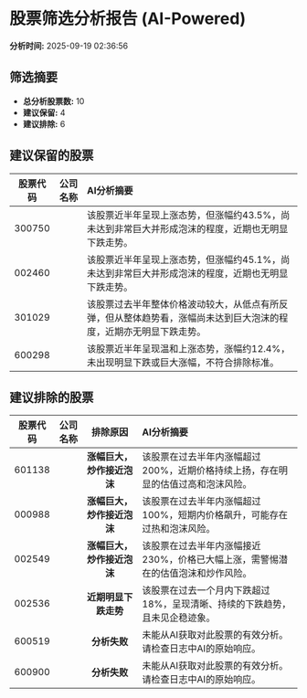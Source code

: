 # 股票筛选分析报告 (AI-Powered)

**分析时间:** 2025-09-19 02:36:56

## 筛选摘要

- **总分析股票数:** 10
- **建议保留:** 4
- **建议排除:** 6

## 建议保留的股票

| 股票代码 | 公司名称 | AI分析摘要 |
|:---:|:---:|:---|
| 300750 |  | 该股票近半年呈现上涨态势，但涨幅约43.5%，尚未达到非常巨大并形成泡沫的程度，近期也无明显下跌走势。 |
| 002460 |  | 该股票近半年呈现上涨态势，但涨幅约45.1%，尚未达到非常巨大并形成泡沫的程度，近期也无明显下跌走势。 |
| 301029 |  | 该股票过去半年整体价格波动较大，从低点有所反弹，但从整体趋势看，涨幅尚未达到巨大泡沫的程度，近期亦无明显下跌走势。 |
| 600298 |  | 该股票近半年呈现温和上涨态势，涨幅约12.4%，未出现明显下跌或巨大涨幅，不符合排除标准。 |

## 建议排除的股票

| 股票代码 | 公司名称 | 排除原因 | AI分析摘要 |
|:---:|:---:|:---:|:---|
| 601138 |  | **涨幅巨大，炒作接近泡沫** | 该股票在过去半年内涨幅超过200%，近期价格持续上扬，存在明显的估值过高和泡沫风险。 |
| 000988 |  | **涨幅巨大，炒作接近泡沫** | 该股票在过去半年内涨幅超过100%，短期内价格飙升，可能存在过热和泡沫风险。 |
| 002549 |  | **涨幅巨大，炒作接近泡沫** | 该股票在过去半年内涨幅接近230%，价格已大幅上涨，需警惕潜在的估值泡沫和炒作风险。 |
| 002536 |  | **近期明显下跌走势** | 该股票在过去一个月内下跌超过18%，呈现清晰、持续的下跌趋势，且未见企稳迹象。 |
| 600519 |  | **分析失败** | 未能从AI获取对此股票的有效分析。请检查日志中AI的原始响应。 |
| 600900 |  | **分析失败** | 未能从AI获取对此股票的有效分析。请检查日志中AI的原始响应。 |
